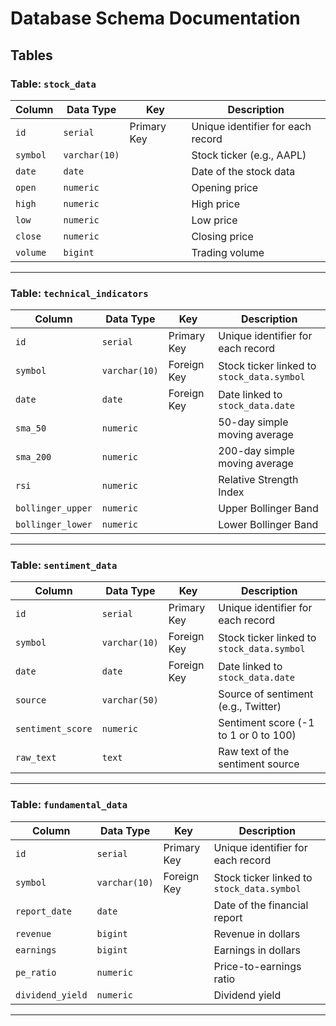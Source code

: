 # Database Schema Documentation

## Tables

### Table: `stock_data`
| Column    | Data Type | Key        | Description                               |
|-----------|-----------|------------|-------------------------------------------|
| `id`      | `serial`  | Primary Key | Unique identifier for each record         |
| `symbol`  | `varchar(10)` |          | Stock ticker (e.g., AAPL)                |
| `date`    | `date`    |            | Date of the stock data                   |
| `open`    | `numeric` |            | Opening price                            |
| `high`    | `numeric` |            | High price                               |
| `low`     | `numeric` |            | Low price                                |
| `close`   | `numeric` |            | Closing price                            |
| `volume`  | `bigint`  |            | Trading volume                           |

---

### Table: `technical_indicators`
| Column          | Data Type     | Key         | Description                               |
|-----------------|--------------|-------------|-------------------------------------------|
| `id`            | `serial`     | Primary Key | Unique identifier for each record         |
| `symbol`        | `varchar(10)` | Foreign Key | Stock ticker linked to `stock_data.symbol`|
| `date`          | `date`       | Foreign Key | Date linked to `stock_data.date`          |
| `sma_50`        | `numeric`    |             | 50-day simple moving average             |
| `sma_200`       | `numeric`    |             | 200-day simple moving average            |
| `rsi`           | `numeric`    |             | Relative Strength Index                  |
| `bollinger_upper` | `numeric`  |             | Upper Bollinger Band                     |
| `bollinger_lower` | `numeric`  |             | Lower Bollinger Band                     |

---

### Table: `sentiment_data`
| Column          | Data Type     | Key         | Description                               |
|-----------------|--------------|-------------|-------------------------------------------|
| `id`            | `serial`     | Primary Key | Unique identifier for each record         |
| `symbol`        | `varchar(10)` | Foreign Key | Stock ticker linked to `stock_data.symbol`|
| `date`          | `date`       | Foreign Key | Date linked to `stock_data.date`          |
| `source`        | `varchar(50)` |             | Source of sentiment (e.g., Twitter)       |
| `sentiment_score` | `numeric`  |             | Sentiment score (-1 to 1 or 0 to 100)    |
| `raw_text`      | `text`       |             | Raw text of the sentiment source         |

---

### Table: `fundamental_data`
| Column          | Data Type     | Key         | Description                               |
|-----------------|--------------|-------------|-------------------------------------------|
| `id`            | `serial`     | Primary Key | Unique identifier for each record         |
| `symbol`        | `varchar(10)` | Foreign Key | Stock ticker linked to `stock_data.symbol`|
| `report_date`   | `date`       |             | Date of the financial report             |
| `revenue`       | `bigint`     |             | Revenue in dollars                       |
| `earnings`      | `bigint`     |             | Earnings in dollars                      |
| `pe_ratio`      | `numeric`    |             | Price-to-earnings ratio                  |
| `dividend_yield` | `numeric`   |             | Dividend yield                           |

---